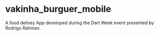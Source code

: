 # vakinha_burguer_mobile
A food delivey App developed during the Dart Week event presented by Rodrigo Rahman.
